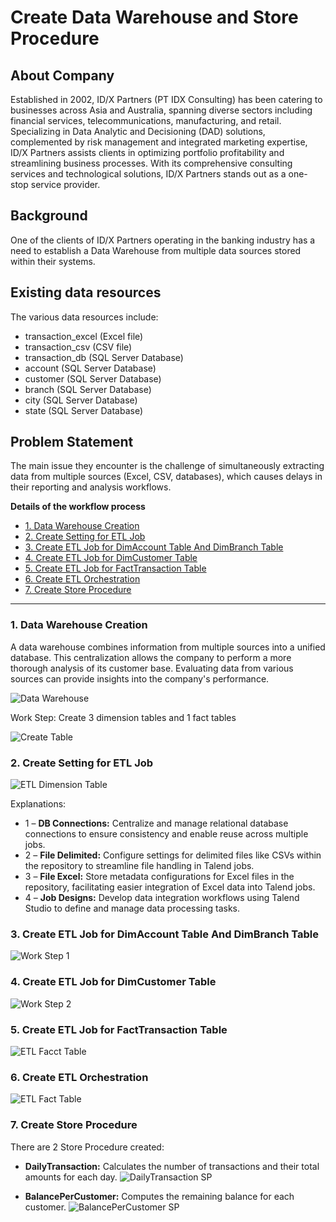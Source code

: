# Create Data Warehouse and Store Procedure

## About Company
Established in 2002, ID/X Partners (PT IDX Consulting) has been catering to businesses across Asia and Australia, spanning diverse sectors including financial services, telecommunications, manufacturing, and retail. Specializing in Data Analytic and Decisioning (DAD) solutions, complemented by risk management and integrated marketing expertise, ID/X Partners assists clients in optimizing portfolio profitability and streamlining business processes. With its comprehensive consulting services and technological solutions, ID/X Partners stands out as a one-stop service provider.


## Background
One of the clients of ID/X Partners operating in the banking industry has a need to establish a Data Warehouse from multiple data sources stored within their systems.

## Existing data resources
The various data resources include:
- transaction_excel (Excel file)
- transaction_csv (CSV file)
- transaction_db (SQL Server Database)
- account (SQL Server Database)
- customer (SQL Server Database)
- branch (SQL Server Database)
- city (SQL Server Database)
- state (SQL Server Database)

## Problem Statement
The main issue they encounter is the challenge of simultaneously extracting data from multiple sources (Excel, CSV, databases), which causes delays in their reporting and analysis workflows.


**Details of the workflow process**
- [1. Data Warehouse Creation](#1-data-warehouse-creation)
- [2. Create Setting for ETL Job](#2-Create-Setting-for-ETL-Job)
- [3. Create ETL Job for DimAccount Table And DimBranch Table](#3-Create-ETL-Job-for-DimAccount-Table-And-DimBranch-Table)
- [4. Create ETL Job for DimCustomer Table](#4-Create-ETL-Job-for-DimCustomer-Table)
- [5. Create ETL Job for FactTransaction Table](#5-Create-ETL-Job-for-FactTransaction-Table)
- [6. Create ETL Orchestration](#6-Create-ETL-Orchestration)
- [7. Create Store Procedure](#7-create-store-procedure)
-------------------------------------------------------------

### 1. Data Warehouse Creation
A data warehouse combines information from multiple sources into a unified database. This centralization allows the company to perform a more thorough analysis of its customer base. 
Evaluating data from various sources can provide insights into the company's performance.

![Data Warehouse](image/1_data_warehouse.png)

Work Step: Create 3 dimension tables and 1 fact tables

![Create Table](image/2_create_table.png)

### 2. Create Setting for ETL Job 
![ETL Dimension Table](image/3b.png)

Explanations:
* 1 – **DB Connections:** Centralize and manage relational database connections to ensure consistency and enable reuse across multiple jobs.
* 2 – **File Delimited:**  Configure settings for delimited files like CSVs within the repository to streamline file handling in Talend jobs.
* 3 – **File Excel:** Store metadata configurations for Excel files in the repository, facilitating easier integration of Excel data into Talend jobs.
* 4 – **Job Designs:** Develop data integration workflows using Talend Studio to define and manage data processing tasks.

### 3. Create ETL Job for DimAccount Table And DimBranch Table
![Work Step 1](image/4_DimAccount-DimBranch.png)

### 4. Create ETL Job for DimCustomer Table
![Work Step 2](image/5_DimCustomer.PNG)

### 5. Create ETL Job for FactTransaction Table
![ETL Facct Table](image/6_DimFactTransaction.PNG)

### 6. Create ETL Orchestration
![ETL Fact Table](image/7_ETL-orchestration.PNG)

### 7. Create Store Procedure

There are 2 Store Procedure created:
- **DailyTransaction:** Calculates the number of transactions and their total amounts for each day.
![DailyTransaction SP](image/storeprocedure1.PNG)

- **BalancePerCustomer:** Computes the remaining balance for each customer.
![BalancePerCustomer SP](image/storeprocedure2.PNG)



<!-- <a class="top-link hide" href="#top">↑</a>
<a name="top"></a>
<a href="#top">Back to top</a> -->